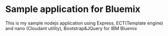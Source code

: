 # Sample application for Bluemix

This is my sample nodejs application using Express, ECT(Template engine) and nano (Cloudant utility), Bootstrap&JQuery for IBM Bluemix
